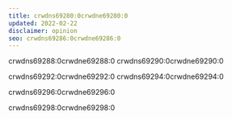 ```yaml
---
title: crwdns69280:0crwdne69280:0
updated: 2022-02-22
disclaimer: opinion
seo: crwdns69286:0crwdne69286:0
---
```


crwdns69288:0crwdne69288:0 crwdns69290:0crwdne69290:0

crwdns69292:0crwdne69292:0 crwdns69294:0crwdne69294:0

crwdns69296:0crwdne69296:0

crwdns69298:0crwdne69298:0
